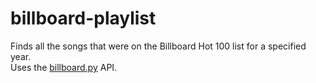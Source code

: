 # billboard-playlist  

Finds all the songs that were on the Billboard Hot 100 list for a specified year.  
Uses the [billboard.py](https://github.com/guoguo12/billboard-charts) API.

